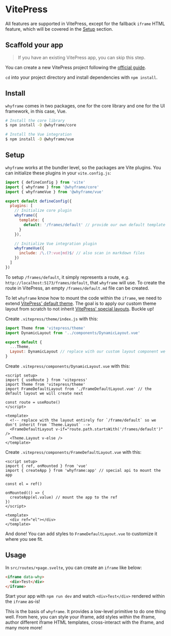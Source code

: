 # VitePress

All features are supported in VitePress, except for the fallback `iframe` HTML feature, which will be covered in the [Setup](#setup) section.

## Scaffold your app

> If you have an existing VitePress app, you can skip this step.

You can create a new VitePress project following the [official guide](https://vitepress.vuejs.org/guide/getting-started).

`cd` into your project directory and install dependencies with `npm install`.

## Install

`whyframe` comes in two packages, one for the core library and one for the UI framework, in this case, Vue.

```bash
# Install the core library
$ npm install -D @whyframe/core

# Install the Vue integration
$ npm install -D @whyframe/vue
```

## Setup

`whyframe` works at the bundler level, so the packages are Vite plugins. You can initialize these plugins in your `vite.config.js`:

```js
import { defineConfig } from 'vite'
import { whyframe } from '@whyframe/core'
import { whyframeVue } from '@whyframe/vue'

export default defineConfig({
  plugins: [
    // Initialize core plugin
    whyframe({
      template: {
        default: '/frames/default' // provide our own default template
      }
    }),

    // Initialize Vue integration plugin
    whyframeVue({
      include: /\.(?:vue|md)$/ // also scan in markdown files
    })
  ]
})
```

<!-- TODO: this is a pain. @whyframe/vitepress ? -->

To setup `/frames/default`, it simply represents a route, e.g. `http://localhost:5173/frames/default`, that `whyframe` will use. To create the route in VitePress, an empty `/frames/default.md` file can be created.

To let `whyframe` know how to mount the code within the `iframe`, we need to extend [VitePress' default theme](https://vitepress.vuejs.org/guide/theme-introduction#extending-the-default-theme). The goal is to apply our custom theme layout from scratch to not inherit [VitePress' special layouts](https://vitepress.vuejs.org/guide/theme-layout). Buckle up!

Create `.vitepress/theme/index.js` with this:

```js
import Theme from 'vitepress/theme'
import DynamicLayout from '../components/DynamicLayout.vue'

export default {
  ...Theme,
  Layout: DynamicLayout // replace with our custom layout component we will create next
}
```

Create `.vitepress/components/DynamicLayout.vue` with this:

```vue
<script setup>
import { useRoute } from 'vitepress'
import Theme from 'vitepress/theme'
import FrameDefaultLayout from './FrameDefaultLayout.vue' // the default layout we will create next

const route = useRoute()
</script>

<template>
  <!-- replace with the layout entirely for `/frame/default` so we don't inherit from `Theme.Layout` -->
  <FrameDefaultLayout v-if="route.path.startsWith('/frames/default')" />
  <Theme.Layout v-else />
</template>
```

Create `.vitepress/components/FrameDefaultLayout.vue` with this:

```vue
<script setup>
import { ref, onMounted } from 'vue'
import { createApp } from 'whyframe:app' // special api to mount the app

const el = ref()

onMounted(() => {
  createApp(el.value) // mount the app to the ref
})
</script>

<template>
  <div ref="el"></div>
</template>
```

And done! You can add styles to `FrameDefaultLayout.vue` to customize it where you see fit.

## Usage

In `src/routes/+page.svelte`, you can create an `iframe` like below:

```html
<iframe data-why>
  <div>Test</div>
</iframe>
```

Start your app with `npm run dev` and watch `<div>Test</div>` rendered within the `iframe` as-is!

This is the basis of `whyframe`. It provides a low-level primitive to do one thing well. From here, you can style your iframe, add styles _within_ the iframe, author different iframe HTML templates, cross-interact with the iframe, and many more more!

